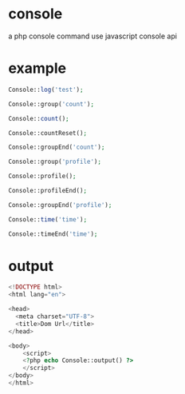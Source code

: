 # console
a php console command use javascript console api

# example 

```php
Console::log('test');

Console::group('count');

Console::count();

Console::countReset();

Console::groupEnd('count');

Console::group('profile');

Console::profile();

Console::profileEnd();

Console::groupEnd('profile');

Console::time('time');

Console::timeEnd('time');
```

# output 

```php
<!DOCTYPE html>
<html lang="en">

<head>
  <meta charset="UTF-8">
  <title>Dom Url</title>
</head>

<body>
    <script>
    <?php echo Console::output() ?>
    </script>
</body>
</html>
```

